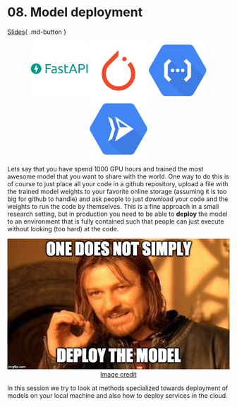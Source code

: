 # 08. Model deployment

[Slides](../../slides/Deployment.pdf){ .md-button }

<p align="center">
  <img src="../figures/icons/fastapi.png" width="130">
  <img src="../figures/icons/pytorch.png" width="130">
  <img src="../figures/icons/functions.png" width="130">
  <img src="../figures/icons/run.png" width="130">
</p>

Lets say that you have spend 1000 GPU hours and trained the most awesome model that you want to share with the
world. One way to do this is of course to just place all your code in a github repository, upload a file with
the trained model weights to your favorite online storage (assuming it is too big for github to handle) and
ask people to just download your code and the weights to run the code by themselves. This is a fine approach in a small
research setting, but in production you need to be able to **deploy** the model to an environment that is fully
contained such that people can just execute without looking (too hard) at the code.

<p align="center">
  <img src="../figures/deployment.jpg" width="600">
  <br>
  <a href="https://soliditydeveloper.com/deployments"> Image credit </a>
</p>

In this session we try to look at methods specialized towards deployment of models on your local machine and
also how to deploy services in the cloud.
